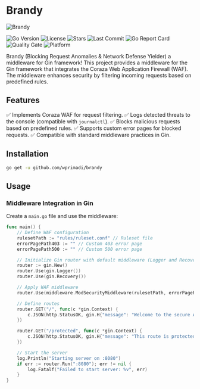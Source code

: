 # Brandy

![Brandy](https://10thwhiskey.com/cdn/shop/products/Final_BrandyBottle_Mockup_1100x.png?v=1644260369)

![Go Version](https://img.shields.io/github/go-mod/go-version/wprimadi/threefish) 
![License](https://img.shields.io/github/license/wprimadi/threefish) 
![Stars](https://img.shields.io/github/stars/wprimadi/threefish?style=social) 
![Last Commit](https://img.shields.io/github/last-commit/wprimadi/threefish) 
![Go Report Card](https://goreportcard.com/badge/github.com/wprimadi/threefish) 
![Quality Gate](https://sonarcloud.io/api/project_badges/measure?project=wprimadi_threefish&metric=alert_status) 
![Platform](https://img.shields.io/badge/platform-linux%20%7C%20macOS%20%7C%20windows-blue)

Brandy (Blocking Request Anomalies & Network Defense Yielder) a middleware for Gin framework! This project provides a middleware for the Gin framework that integrates the Coraza Web Application Firewall (WAF). The middleware enhances security by filtering incoming requests based on predefined rules.

## Features
✅ Implements Coraza WAF for request filtering. 
✅ Logs detected threats to the console (compatible with `journalctl`).
✅ Blocks malicious requests based on predefined rules.
✅ Supports custom error pages for blocked requests.
✅ Compatible with standard middleware practices in Gin.

## Installation
```sh
go get -u github.com/wprimadi/brandy
```

## Usage

### Middleware Integration in Gin

Create a `main.go` file and use the middleware:

```go
func main() {
	// Define WAF configuration
	rulesetPath := "rules/ruleset.conf" // Ruleset file
	errorPagePath403 := "" // Custom 403 error page
	errorPagePath500 := "" // Custom 500 error page

	// Initialize Gin router with default middleware (Logger and Recovery)
	router := gin.New()
	router.Use(gin.Logger())
	router.Use(gin.Recovery())

	// Apply WAF middleware
	router.Use(middleware.ModSecurityMiddleware(rulesetPath, errorPagePath403, errorPagePath500))

	// Define routes
	router.GET("/", func(c *gin.Context) {
		c.JSON(http.StatusOK, gin.H{"message": "Welcome to the secure API!"})
	})

	router.GET("/protected", func(c *gin.Context) {
		c.JSON(http.StatusOK, gin.H{"message": "This route is protected by WAF"})
	})

	// Start the server
	log.Println("Starting server on :8080")
	if err := router.Run(":8080"); err != nil {
		log.Fatalf("Failed to start server: %v", err)
	}
}
```